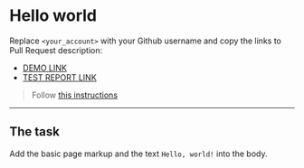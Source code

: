 # Hello world
Replace `<your_account>` with your Github username and copy the links to Pull Request description:
- [DEMO LINK](https://sashakornieiev.github.io/layout_hello-world/)
- [TEST REPORT LINK](https://sashakornieiev.github.io/layout_hello-world/report/html_report/)

> Follow [this instructions](https://mate-academy.github.io/layout_task-guideline/#how-to-solve-the-layout-tasks-on-github)
___

## The task 
Add the basic page markup and the text `Hello, world!` into the body.
